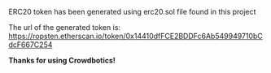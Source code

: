 ERC20 token has been generated using erc20.sol file found in this project

The url of the generated token is: https://ropsten.etherscan.io/token/0x14410dfFCE2BDDFc6Ab549949710bCdcF667C254

**Thanks for using Crowdbotics!**